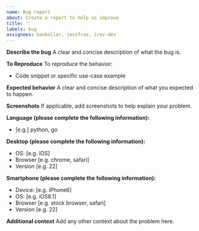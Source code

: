 ```yaml
---
name: Bug report
about: Create a report to help us improve
title: ''
labels: bug
assignees: hanbollar, jessfraz, irev-dev
---
```


**Describe the bug**
A clear and concise description of what the bug is.

**To Reproduce**
To reproduce the behavior:
- Code snippet or specific use-case example

**Expected behavior**
A clear and concise description of what you expected to happen.

**Screenshots**
If applicable, add screenshots to help explain your problem.

**Language (please complete the following information):**
 - [e.g.] python, go

**Desktop (please complete the following information):**
 - OS: [e.g. iOS]
 - Browser [e.g. chrome, safari]
 - Version [e.g. 22]

**Smartphone (please complete the following information):**
 - Device: [e.g. iPhone6]
 - OS: [e.g. iOS8.1]
 - Browser [e.g. stock browser, safari]
 - Version [e.g. 22]

**Additional context**
Add any other context about the problem here.